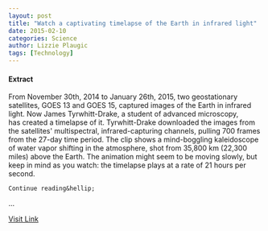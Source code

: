 ```yaml
---
layout: post
title: "Watch a captivating timelapse of the Earth in infrared light"
date: 2015-02-10
categories: Science
author: Lizzie Plaugic
tags: [Technology]
---
```





#### Extract
>  
  



  From November 30th, 2014 to January 26th, 2015, two geostationary satellites, GOES 13 and GOES 15, captured images of the Earth in infrared light. Now James Tyrwhitt-Drake,  a student of advanced microscopy, has created a timelapse of it.
Tyrwhitt-Drake downloaded the images from the satellites' multispectral, infrared-capturing channels, pulling 700 frames from the 27-day time period. The clip shows a mind-boggling kaleidoscope of water vapor shifting in the atmosphere, shot from 35,800 km (22,300 miles) above the Earth. The animation might seem to be moving slowly, but keep in mind as you watch: the timelapse plays at a rate of 21 hours per second.
  
    Continue reading&hellip;
  ...



[Visit Link](http://www.theverge.com/2015/1/30/7951541/timelapse-of-the-earth-infrared-light)


